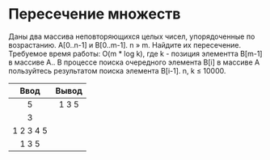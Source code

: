 # Пересечение множеств

Даны два массива неповторяющихся целых чисел, упорядоченные по возрастанию. A[0..n-1] и B[0..m-1]. n » m. Найдите их пересечение. Требуемое время работы: O(m * log k), где k - позиция элементта B[m-1] в массиве A.. В процессе поиска очередного элемента B[i] в массиве A пользуйтесь результатом поиска элемента B[i-1]. n, k ≤ 10000.

| Ввод  | Вывод |
| :---: | :-:   |
|  5  | 1 3 5   |
|  3  |       |
|  1 2 3 4 5  |      |
|  1 3 5  |       |
